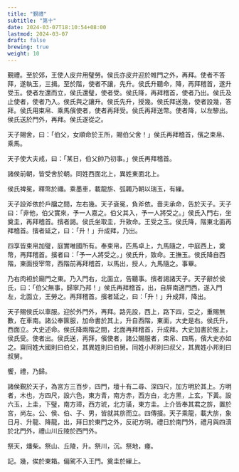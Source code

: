 ```yaml
---
title: "覲禮"
subtitle: "第十"
date: 2024-03-07T18:10:54+08:00
lastmod: 2024-03-07
draft: false
brewing: true
weight: 10
---
```


覲禮。至於郊，王使人皮弁用璧勞。侯氏亦皮弁迎於帷門之外，再拜。使者不答拜，遂執玉，三揖。至於階，使者不讓，先升。侯氏升聽命，降，再拜稽首，遂升受玉。使者左還而立，侯氏還璧，使者受。侯氏降，再拜稽首，使者乃出。侯氏及止使者，使者乃入。侯氏與之讓升。侯氏先升，授幾。侯氏拜送幾，使者設幾，答拜。侯氏用束帛、乘馬儐使者，使者再拜受。侯氏再拜送幣。使者降，以左驂出。侯氏送於門外，再拜。侯氏遂從之。

天子賜舍，曰：「伯父，女順命於王所，賜伯父舍！」侯氏再拜稽首，儐之束帛、乘馬。

天子使大夫戒，曰：「某日，伯父帥乃初事。」侯氏再拜稽首。

諸侯前朝，皆受舍於朝。同姓西面北上，異姓東面北上。

侯氏裨冕，釋幣於禰。乘墨車，載龍旂、弧韣乃朝以瑞玉，有繅。

天子設斧依於戶牖之間，左右幾。天子袞冕，負斧依。嗇夫承命，告於天子。天子曰：「非他，伯父實來，予一人嘉之。伯父其入，予一人將受之。」侯氏入門右，坐奠圭，再拜稽首。擯者謁。侯氏坐取圭，升致命。王受之玉。侯氏降，階東北面再拜稽首。擯者延之，曰：「升！」升成拜，乃出。

四享皆束帛加璧，庭實唯國所有。奉束帛，匹馬卓上，九馬隨之，中庭西上，奠幣，再拜稽首。擯者曰：「予一人將受之。」侯氏升，致命。王撫玉。侯氏降自西階，東面授宰幣，西階前再拜稽首，以馬出，授人，九馬隨之。事畢。

乃右肉袒於廟門之東。乃入門右，北面立，告聽事。擯者謁諸天子。天子辭於侯氏，曰：「伯父無事，歸寧乃邦！」侯氏再拜稽首，出，自屏南適門西，遂入門左，北面立，王勞之。再拜稽首。擯者延之，曰：「升！」升成拜，降出。

天子賜侯氏以車服。迎於外門外，再拜。路先設，西上，路下四，亞之，重賜無數，在車南。諸公奉篋服，加命書於其上，升自西階，東面，大史是右。侯氏升，西面立。大史述命。侯氏降兩階之間，北面再拜稽首，升成拜。大史加書於服上，侯氏受。使者出。侯氏送，再拜，儐使者，諸公賜服者，束帛、四馬，儐大史亦如之。齋同姓大國則曰伯父，其異姓則曰伯舅。同姓小邦則曰叔父，其異姓小邦則曰叔舅。

饗，禮，乃歸。

諸侯覲於天子，為宮方三百步，四門，壇十有二尋、深四尺，加方明於其上。方明者，木也，方四尺，設六色，東方青，南方赤，西方白，北方黑，上玄，下黃。設六玉，上圭，下璧，南方璋，西方琥，北方璜，東方圭。上介皆奉其君之旂，置於宮，尚左。公、侯、伯、子、男，皆就其旂而立。四傳擯。天子乘龍，載大旂，象日月、升龍、降龍，出，拜日於東門之外，反祀方明。禮日於南門外，禮月與四瀆於北門外，禮山川丘陵於西門外。

祭天，燔柴。祭山、丘陵，升。祭川，沉。祭地，瘞。

記。幾，俟於東箱。偏駕不入王門。奠圭於繅上。